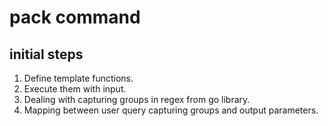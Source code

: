 # pack command

## initial steps
1. Define template functions.
2. Execute them with input.
3. Dealing with capturing groups in regex from go library.
4. Mapping between user query capturing groups and output parameters.

